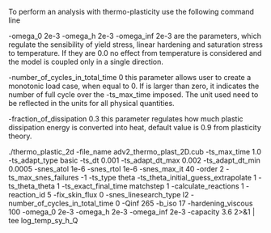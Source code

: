 To perform an analysis with thermo-plasticity use the following command line

-omega_0 2e-3 -omega_h 2e-3 -omega_inf 2e-3 are the parameters, which regulate the sensibility of yield stress, linear hardening and saturation stress to temperature. If they are 0.0 no effect from temperature is considered and the model is coupled only in a single direction.

-number_of_cycles_in_total_time 0 this parameter allows user to create a monotonic load case, when equal to 0. If is larger than zero, it indicates the number of full cycle over the -ts_max_time imposed. The unit used need to be reflected in the units for all physical quantities.

-fraction_of_dissipation 0.3 this parameter regulates how much plastic dissipation energy is converted into heat, default value is 0.9 from plasticity theory.

./thermo_plastic_2d -file_name adv2_thermo_plast_2D.cub -ts_max_time 1.0 -ts_adapt_type basic -ts_dt 0.001 -ts_adapt_dt_max 0.002 -ts_adapt_dt_min 0.0005 -snes_atol 1e-6 -snes_rtol 1e-6 -snes_max_it 40 -order 2 -ts_max_snes_failures -1 -ts_type theta -ts_theta_initial_guess_extrapolate 1 -ts_theta_theta 1 -ts_exact_final_time matchstep 1 -calculate_reactions 1 -reaction_id 5 -fix_skin_flux 0 -snes_linesearch_type l2 -number_of_cycles_in_total_time 0 -Qinf 265 -b_iso 17 -hardening_viscous 100 -omega_0 2e-3 -omega_h 2e-3 -omega_inf 2e-3 -capacity 3.6 2>&1 | tee log_temp_sy_h_Q
